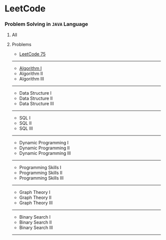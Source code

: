 # LeetCode

### Problem Solving in ```JAVA``` Language


1. All
2. Problems

   - [LeetCode 75](https://github.com/Ajay-Dhangar/LeetCode/tree/main/Problems/LeetCode%2075)
   ________________
   
   - [Algorithm I](https://github.com/ajaydhangar49/LeetCode/tree/main/Problems/Algorithm/Algorithm%20I)
   - Algorithm II
   - Algorithm III 
   _________________
   
   - Data Structure I
   - Data Structure II
   - Data Structure III
   
   ________________
   
   - SQL I
   - SQL II
   - SQL III
   
   _________________
   
   - Dynamic Programming I
   - Dynamic Programming II
   - Dynamic Programming III
   
   __________________
   
   - Programming Skills I
   - Programming Skills II
   - Programming Skills III
   
   ____________________
   
   - Graph Theory I
   - Graph Theory II
   - Graph Theory III
   
   ____________________
   
   - Binary Search I
   - Binary Search II
   - Binary Search III
   
   ____________________
